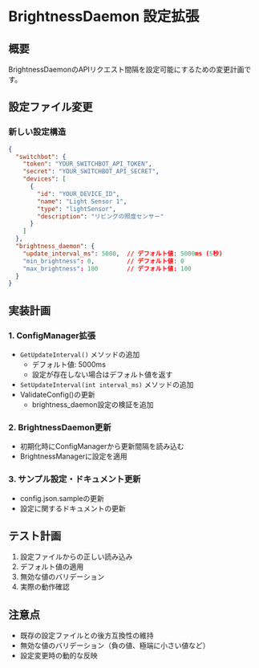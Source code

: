 # BrightnessDaemon 設定拡張

## 概要
BrightnessDaemonのAPIリクエスト間隔を設定可能にするための変更計画です。

## 設定ファイル変更

### 新しい設定構造
```json
{
  "switchbot": {
    "token": "YOUR_SWITCHBOT_API_TOKEN",
    "secret": "YOUR_SWITCHBOT_API_SECRET",
    "devices": [
      {
        "id": "YOUR_DEVICE_ID",
        "name": "Light Sensor 1",
        "type": "lightSensor",
        "description": "リビングの照度センサー"
      }
    ]
  },
  "brightness_daemon": {
    "update_interval_ms": 5000,  // デフォルト値: 5000ms (5秒)
    "min_brightness": 0,         // デフォルト値: 0
    "max_brightness": 100        // デフォルト値: 100
  }
}
```

## 実装計画

### 1. ConfigManager拡張
- `GetUpdateInterval()` メソッドの追加
  - デフォルト値: 5000ms
  - 設定が存在しない場合はデフォルト値を返す
- `SetUpdateInterval(int interval_ms)` メソッドの追加
- ValidateConfig()の更新
  - brightness_daemon設定の検証を追加

### 2. BrightnessDaemon更新
- 初期化時にConfigManagerから更新間隔を読み込む
- BrightnessManagerに設定を適用

### 3. サンプル設定・ドキュメント更新
- config.json.sampleの更新
- 設定に関するドキュメントの更新

## テスト計画
1. 設定ファイルからの正しい読み込み
2. デフォルト値の適用
3. 無効な値のバリデーション
4. 実際の動作確認

## 注意点
- 既存の設定ファイルとの後方互換性の維持
- 無効な値のバリデーション（負の値、極端に小さい値など）
- 設定変更時の動的な反映
